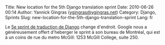 Title: New location for the 5th Django translation sprint
Date: 2010-06-26 00:14
Author: Yannick Gingras (ygingras@ygingras.net)
Category: Django, Sprints
Slug: new-location-for-the-5th-django-translation-sprint
Lang: fr

Le [5e sprint de traduction de Django][] change d'endroit. Google nous a
généreusement offert d'heberger le sprint à son bureau de Montréal, qui
est à un coins de rue du metro McGill: 1253 McGill College, suite 250.

  [5e sprint de traduction de Django]: http://montrealpython.org/fr/2010/06/django-translation-sprint-5-on-2010-06-28/
